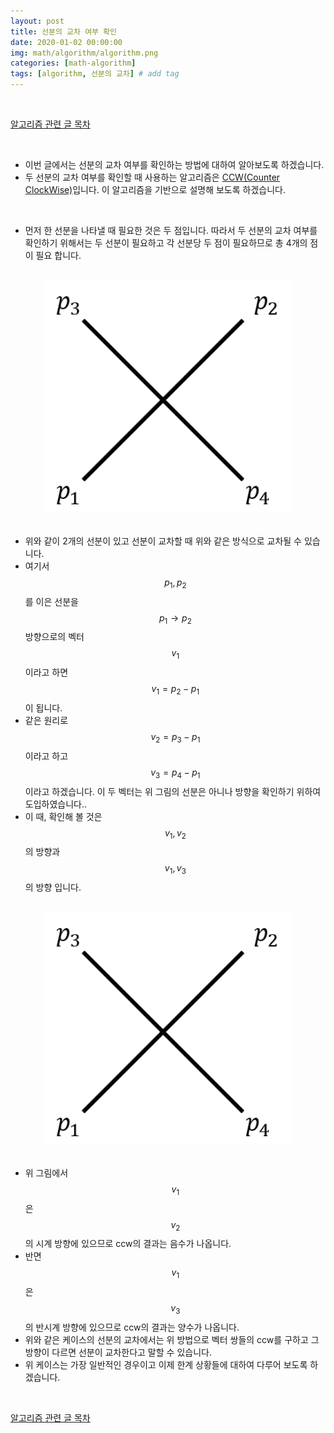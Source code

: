 ```yaml
---
layout: post
title: 선분의 교차 여부 확인
date: 2020-01-02 00:00:00
img: math/algorithm/algorithm.png
categories: [math-algorithm] 
tags: [algorithm, 선분의 교차] # add tag
---
```


<br>

[알고리즘 관련 글 목차](https://gaussian37.github.io/math-algorithm-table/)

<br>

- 이번 글에서는 선분의 교차 여부를 확인하는 방법에 대하여 알아보도록 하겠습니다.
- 두 선분의 교차 여부를 확인할 때 사용하는 알고리즘은 [CCW(Counter ClockWise)](https://gaussian37.github.io/math-algorithm-ccw/)입니다. 이 알고리즘을 기반으로 설명해 보도록 하겠습니다.

<br>

- 먼저 한 선분을 나타낼 때 필요한 것은 두 점입니다. 따라서 두 선분의 교차 여부를 확인하기 위해서는 두 선분이 필요하고 각 선분당 두 점이 필요하므로 총 4개의 점이 필요 합니다.

<br>
<center><img src="../assets/img/math/algorithm/line_intersection/0.png" alt="Drawing" style="width: 400px;"/></center>
<br>

- 위와 같이 2개의 선분이 있고 선분이 교차할 때 위와 같은 방식으로 교차될 수 있습니다.
- 여기서 $$ p_{1} , p_{2} $$를 이은 선분을 $$ p_{1} \to p_{2} $$ 방향으로의 벡터 $$ v_{1} $$ 이라고 하면 $$ v_{1} = p_{2} - p_{1} $$이 됩니다.
- 같은 원리로 $$ v_{2} = p_{3} - p_{1} $$ 이라고 하고 $$ v_{3} = p_{4} - p_{1} $$ 이라고 하겠습니다. 이 두 벡터는 위 그림의 선분은 아니나 방향을 확인하기 위하여 도입하였습니다..
- 이 때, 확인해 볼 것은 $$ v_{1}, v_{2} $$의 방향과 $$ v_{1}, v_{3} $$의 방향 입니다.

<br>
<center><img src="../assets/img/math/algorithm/line_intersection/0.png" alt="Drawing" style="width: 400px;"/></center>
<br>

- 위 그림에서 $$ v_{1} $$은 $$ v_{2} $$의 시계 방향에 있으므로 ccw의 결과는 음수가 나옵니다.
- 반면 $$ v_{1} $$은 $$ v_{3} $$의 반시계 방향에 있으므로 ccw의 결과는 양수가 나옵니다.
- 위와 같은 케이스의 선분의 교차에서는 위 방법으로 벡터 쌍들의 ccw를 구하고 그 방향이 다르면 선분이 교차한다고 말할 수 있습니다.
- 위 케이스는 가장 일반적인 경우이고 이제 한계 상황들에 대하여 다루어 보도록 하겠습니다.






<br>

[알고리즘 관련 글 목차](https://gaussian37.github.io/math-algorithm-table/)

<br>

